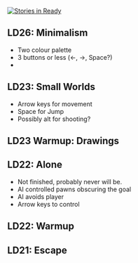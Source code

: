 [![Stories in Ready](https://badge.waffle.io/CrmsnDragoon/LudumDare.png?label=ready)](https://waffle.io/CrmsnDragoon/LudumDare)
## LD26: Minimalism ##
- Two colour palette
- 3 buttons or less (<-, ->, Space?)
- 

## LD23: Small Worlds ##
- Arrow keys for movement
- Space for Jump
- Possibly alt for shooting?

## LD23 Warmup: Drawings ##

## LD22: Alone ##
- Not finished, probably never will be.
- AI controlled pawns obscuring the goal
- AI avoids player
- Arrow keys to control

## LD22: Warmup ##

## LD21: Escape ##
